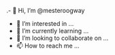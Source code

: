.- 👋 Hi, I’m @mesteroogway
- 👀 I’m interested in ...
- 🌱 I’m currently learning ...
- 💞️ I’m looking to collaborate on ...
- 📫 How to reach me ...

<!---
mesteroogway/mesteroogway is a ✨ special ✨ repository because its `README.md` (this file) appears on your GitHub profile.
You can click the Preview link to take a look at your changes.
--->
